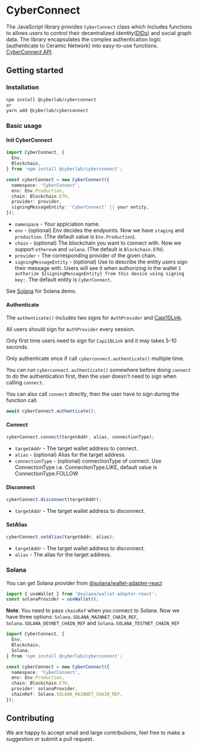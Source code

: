 # CyberConnect

The JavaScript library provides `CyberConnect` class which includes functions to allows users to control their decentralized identity([DIDs](https://www.w3.org/TR/did-core/)) and social graph data. The library encapsulates the complex authentication logic (authenticate to Ceramic Network) into easy-to-use functions.
[CyberConnect API](https://docs.cyberconnect.me/connect-and-disconnect).

## Getting started

### Installation

```sh
npm install @cyberlab/cyberconnect
or
yarn add @cyberlab/cyberconnect
```

### Basic usage

#### Init CyberConnect

```ts
import CyberConnect, {
  Env,
  Blockchain,
} from 'npm install @cyberlab/cyberconnect';

const cyberConnect = new CyberConnect({
  namespace: 'CyberConnect',
  env: Env.Production,
  chain: Blockchain.ETH,
  provider: provider,
  signingMessageEntity: 'CyberConnect' || your entity,
});
```

- `namespace` - Your applciation name.
- `env` - (optional) Env decides the endpoints. Now we have `staging` and `production`. (The default value is `Env.Production`).
- `chain` - (optional) The blockchain you want to connect with. Now we support `ethereum` and `solana`. (The default is `Blockchain.ETH`).
- `provider` - The corresponding provider of the given chain.
- `signingMessageEntity` - (optional) Use to describe the entity users sign their message with. Users will see it when authorizing in the wallet `I authorize ${signingMessageEntity} from this device using signing key:`. The default entity is `CyberConnect`.

See [Solana](#Solana) for Solana demo.

#### Authenticate

The `authenticate()` includes two signs for `AuthProvider` and [Capi10Link]("https://developers.ceramic.network/streamtypes/caip-10-link/api/").

All users should sign for `AuthProvider` every session.

Only first time users need to sign for `Capi10Link` and it may takes 5-10 seconds.

Only authenticate once if call `cyberconnect.authenticate()` multiple time.

You can run `cyberconnect.authenticate()` somewhere before doing `connect` to do the authentication first, then the user doesn't need to sign when calling `connect`.

You can also call `connect` directly, then the user have to sign during the function call.

```ts
await cyberConnect.authenticate();
```

#### Connect

```ts
cyberConnect.connect(targetAddr, alias, connectionType);
```

- `targetAddr` - The target wallet address to connect.
- `alias` - (optional) Alias for the target address.
- `connectionType` - (optional) connectionType of connect. Use ConnectionType i.e. ConnectionType.LIKE, default value is ConnectionType.FOLLOW

#### Disconnect

```ts
cyberConnect.disconnect(targetAddr);
```

- `targetAddr` - The target wallet address to disconnect.

#### SetAlias

```ts
cyberConnect.setAlias(targetAddr, alias);
```

- `targetAddr` - The target wallet address to disconnect.
- `alias` - The alias for the target address.

### Solana

You can get Solana provider from [@solana/wallet-adapter-react]('https://github.com/solana-labs/wallet-adapter)

```ts
import { useWallet } from '@solana/wallet-adapter-react';
const solanaProvider = useWallet();
```

<b>Note</b>: You need to pass `chainRef` when you connect to Solana. Now we have three options: `Solana.SOLANA_MAINNET_CHAIN_REF`, `Solana.SOLANA_DEVNET_CHAIN_REF` and `Solana.SOLANA_TESTNET_CHAIN_REF`

```ts
import CyberConnect, {
  Env,
  Blockchain,
  Solana,
} from 'npm install @cyberlab/cyberconnect';

const cyberConnect = new CyberConnect({
  namespace: 'CyberConnect',
  env: Env.Production,
  chain: Blockchain.ETH,
  provider: solanaProvider,
  chainRef: Solana.SOLANA_MAINNET_CHAIN_REF,
});
```

## Contributing

We are happy to accept small and large contributions, feel free to make a suggestion or submit a pull request.

